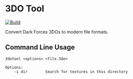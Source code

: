 # 3DO Tool

[![Build](https://github.com/praeclarum/ThreeDO/actions/workflows/build.yml/badge.svg)](https://github.com/praeclarum/ThreeDO/actions/workflows/build.yml)

Convert Dark Forces 3DOs to modern file formats.

## Command Line Usage

```text
3dotool <options> <file.3do>

Options:
    -i dir        Search for textures in this directory
```
